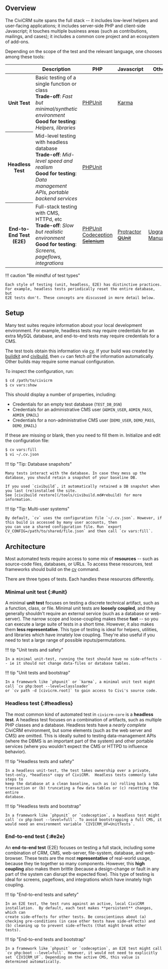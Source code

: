 ## Overview

The CiviCRM suite spans the full stack -- it includes low-level helpers and user-facing applications; it includes
server-side PHP and client-side Javascript; it touches multiple business areas (such as contributions, mailings, and
cases); it includes a common core project and an ecosystem of add-ons.

Depending on the scope of the test and the relevant language, one chooses among these tools:

<table>
  <thead>
    <tr>
      <th></th>
      <th>Description</th>
      <th>PHP</th>
      <th>Javascript</th>
      <th>Other</th>
    </tr>
  </thead>
  <tbody>
    <tr>
      <th>
        Unit Test
      </th>
      <td>
        Basic testing of a single function or class<br/>
        <b>Trade-off</b>: <em>Fast but minimal/synthetic environment</em><br/>
        <b>Good for testing</b>: <em>Helpers, libraries</em>
      </td>
      <td>
        <a href="phpunit">PHPUnit</a>
      </td>
      <td>
        <a href="karma">Karma</a>
      </td>
      <td>
      </td>
    </tr>
    <tr>
      <th>
        Headless Test
        </th>
      <td>
        Mid-level testing with headless database<br/>
        <b>Trade-off</b>: <em>Mid-level speed and realism</em><br/>
        <b>Good for testing</b>: <em>Data management APIs, portable backend services</em><br/>
      </td>
      <td>
        <a href="phpunit">PHPUnit</a>
      </td>
      <td>
      </td>
      <td>
      </td>
    </tr>
    <tr>
      <th>
        End-to-End Test (E2E)
      </th>
      <td>
        Full-stack testing with CMS, HTTPd, etc<br/>
        <b>Trade-off</b>: <em>Slow but realistic environment</em><br/>
        <b>Good for testing</b>: <em>Screens, pageflows, integrations</em><br/>
      </td>
      <td>
        <a href="phpunit">PHPUnit</a><br/>
        <a href="codeception">Codeception</a><br/>
        <s><a href="webtest">Selenium</a></s>
      </td>
      <td>
        <a href="protractor">Protractor</a><br/>
        <s><a href="qunit">QUnit</a></s>
      </td>
      <td>
        <a href="upgrades">Upgrades</a><br/>
        <a href="manual">Manual</a><br/>
      </td>
    </tr>
  </tbody>
</table>

!!! caution "Be mindful of test types"

    Each style of testing (unit, headless, E2E) has distinctive practices.  For example, headless tests periodically reset the entire database, but
    E2E tests don't. These concepts are discussed in more detail below.

## Setup

Many test suites require information about your local development environment.  For example, headless tests may require credentials for an extra
MySQL database, and end-to-end tests may require credentials for a CMS.

The test tools obtain this information via [cv](https://github.com/civicrm/cv).  If your build was created by [buildkit](/tools/buildkit.md) and
[civibuild](/tools/civibuild.md), then `cv` can fetch *all* the information automatically. Other builds may require some manual configuration.

To inspect the configuration, run:

```bash
$ cd /path/to/civicrm
$ cv vars:show
```

This should display a number of properties, including:

* Credentials for an empty test database (`TEST_DB_DSN`)
* Credentials for an administrative CMS user (`ADMIN_USER`, `ADMIN_PASS`, `ADMIN_EMAIL`)
* Credentials for a non-administrative CMS user (`DEMO_USER`, `DEMO_PASS`, `DEMO_EMAIL`)

If these are missing or blank, then you need to fill them in. Initialize and edit the configuration file:

```bash
$ cv vars:fill
$ vi ~/.cv.json
```

!!! tip "Tip: Database snapshots"

    Many tests interact with the database. In case they mess up the database, you should retain a snapshot of your baseline DB.

    If you used `civibuild`, it automatically retained a DB snapshot when you last (re)installed the site.
    See [civibuild restore](/tools/civibuild.md#rebuild) for more information.

!!! tip "Tip: Multi-user systems"

    By default, `cv` uses the configuration file `~/.cv.json`. However, if this build is accessed by many user accounts, then
    you can use a shared configuration file. Run `export CV_CONFIG=/path/to/shared/file.json` and then call `cv vars:fill`.

## Architecture

Most automated tests require access to some mix of **resources** -- such as source-code files, databases, or URLs.  To access these resources, test
frameworks should build on the [cv](https://github.com/civicrm/cv) command.

There are three types of tests. Each handles these resources differently.

### Minimal unit test {:#unit}

A minimal **unit test** focuses on testing a discrete technical artifact, such as a function, class, or file.  Minimal unit tests are **loosely**
**coupled**, and they generally shouldn't require an external service (such as a database or web-server).  The narrow scope and loose-coupling makes
these **fast** -- so you can execute a large suite of tests in a short time.  However, it also makes them **less representative**.  This type of
testing is ideal for helpers, utilities, and libraries which have innately low coupling.  They're also useful if you need to test a large range of
possible inputs/permutations.

!!! tip "Unit tests and safety"

    In a minimal unit-test, running the test should have no side-effects -- ie it should not change data-files or database tables.

!!! tip "Unit tests and bootstrap"

    In a framework like `phpunit` or `karma`, a minimal unit test might call `cv php:boot --level=classloader`
    or `cv path -d [civicrm.root]` to gain access to Civi's source code.

### Headless test {:#headless}

The most common kind of automated test in `civicrm-core` is a **headless test**.  A headless test focuses on a combination of artifacts, such as
multiple PHP classes and a database.  Headless tests have a *nearly complete* CiviCRM environment, but some elements (such as the web server and CMS)
are omitted.  This is ideally suited to testing data-management APIs (where the DBMS is an important part of the system) and other portable services
(where you wouldn't expect the CMS or HTTPD to influence behavior).

!!! tip "Headless tests and safety"

    In a headless unit-test, the test takes ownership over a private, test-only, *headless* copy of CiviCRM.  Headless tests commonly take steps to
    keep the database at a clean baseline, such as (a) rolling back a SQL transaction or (b) truncating a few data tables or (c) resetting the entire
    database.

!!! tip "Headless tests and bootstrap"

    In a framework like `phpunit` or `codeception`, a headless test might call `cv php:boot --level=full`. To avoid bootstrapping a full CMS, it
    would need an environment variable `CIVICRM_UF=UnitTests`.

### End-to-end test {:#e2e}

An **end-to-end test** (E2E) focuses on testing a full stack, including some combination of CRM, CMS, web-server, file-system, database, and web-browser.
These tests are the most **representative** of real-world usage, because they tie together so many components.  However, this **high coupling** also makes
them brittle (because a design-change or fault in any part of the system can disrupt the expected flow).  This type of testing is ideal for screens,
pageflows, and integrations which have innately high coupling.

!!! tip "End-to-end tests and safety"

    In an E2E test, the test runs against an active, local CiviCRM installation.  By default, each test makes **persistent** changes, which can
    create side-effects for other tests. Be conscientious about (a) checking pre-conditions (in case other tests have side-effects) and
    (b) cleaning up to prevent side-effects (that might break other tests).

!!! tip "End-to-end tests and bootstrap"

    In a framework like `phpunit` or `codeception`, an E2E test might call `cv php:boot --level=full`. However, it would not need to explicitly
    set `CIVICRM_UF`. Depending on the active CMS, this value is determined automatically.
